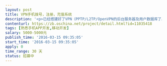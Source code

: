 ```yaml
---                
layout: post       
title: VPN手机拨号，注册，充值系统           
description: '<p>已经搭建好了VPN（PPTP/L2TP/OpenVPN的后台服务器及用户数据库了。现需要开发一个前端的APP 拨号及注册充值系统。，充值要可以用支付宝或微信充值，手机注册要有短信验证码，界面大致和附件一样<br><br></p>'     
contenturl: https://zb.oschina.net/project/detail.html?id=11035418      
tags: [熟悉手机APP开发,移动开发]            
salary: 5000-5000元          
publish_time: '2016-03-15 09:35:05'         
start_time: '2016-03-15 09:35:05'           
apply: 0                   
time_range: 30 天              
status: 招募中                  
---                 
```

